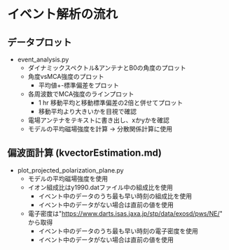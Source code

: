 # イベント解析の流れ
## データプロット
- event_analysis.py
   - ダイナミックスペクトル&アンテナとB0の角度のプロット
   - 角度vsMCA強度のプロット
     - 平均値+-標準偏差をプロット
   - 各周波数でMCA強度のラインプロット
     - 1 hr 移動平均と移動標準偏差の2倍と併せてプロット
     - 移動平均より大きいかを目視で確認
   - 電場アンテナをテキストに書き出し、xかyかを確認
   - モデルの平均磁場強度を計算 -> 分散関係計算に使用
## 偏波面計算 (kvectorEstimation.md)
- plot_projected_polarization_plane.py
  - モデルの平均磁場強度を使用
  - イオン組成比はy1990.datファイル中の組成比を使用
    - イベント中のデータのうち最も早い時刻の組成比を使用
    - イベント中のデータがない場合は直前の値を使用
  - 電子密度は"https://www.darts.isas.jaxa.jp/stp/data/exosd/pws/NE/" から取得
    - イベント中のデータのうち最も早い時刻の電子密度を使用
    - イベント中のデータがない場合は直前の値を使用